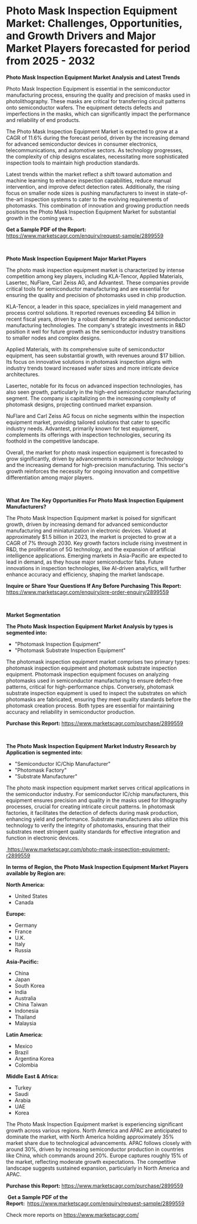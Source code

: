 <p><h1>Photo Mask Inspection Equipment Market: Challenges, Opportunities, and Growth Drivers and Major Market Players forecasted for period from 2025 - 2032</h1></p><p><strong>Photo Mask Inspection Equipment Market Analysis and Latest Trends</strong></p>
<p><p>Photo Mask Inspection Equipment is essential in the semiconductor manufacturing process, ensuring the quality and precision of masks used in photolithography. These masks are critical for transferring circuit patterns onto semiconductor wafers. The equipment detects defects and imperfections in the masks, which can significantly impact the performance and reliability of end products.</p><p>The Photo Mask Inspection Equipment Market is expected to grow at a CAGR of 11.6% during the forecast period, driven by the increasing demand for advanced semiconductor devices in consumer electronics, telecommunications, and automotive sectors. As technology progresses, the complexity of chip designs escalates, necessitating more sophisticated inspection tools to maintain high production standards.</p><p>Latest trends within the market reflect a shift toward automation and machine learning to enhance inspection capabilities, reduce manual intervention, and improve defect detection rates. Additionally, the rising focus on smaller node sizes is pushing manufacturers to invest in state-of-the-art inspection systems to cater to the evolving requirements of photomasks. This combination of innovation and growing production needs positions the Photo Mask Inspection Equipment Market for substantial growth in the coming years.</p></p>
<p><strong>Get a Sample PDF of the Report:&nbsp;</strong> <a href="https://www.marketscagr.com/enquiry/request-sample/2899559?utm_campaign=2116&utm_medium=2&utm_source=Github&utm_content=ia&utm_term=16032025&utm_id=photo-mask-inspection-equipment">https://www.marketscagr.com/enquiry/request-sample/2899559</a></p>
<p>&nbsp;</p>
<p><strong>Photo Mask Inspection Equipment Major Market Players</strong></p>
<p><p>The photo mask inspection equipment market is characterized by intense competition among key players, including KLA-Tencor, Applied Materials, Lasertec, NuFlare, Carl Zeiss AG, and Advantest. These companies provide critical tools for semiconductor manufacturing and are essential for ensuring the quality and precision of photomasks used in chip production.</p><p>KLA-Tencor, a leader in this space, specializes in yield management and process control solutions. It reported revenues exceeding $4 billion in recent fiscal years, driven by a robust demand for advanced semiconductor manufacturing technologies. The company's strategic investments in R&D position it well for future growth as the semiconductor industry transitions to smaller nodes and complex designs.</p><p>Applied Materials, with its comprehensive suite of semiconductor equipment, has seen substantial growth, with revenues around $17 billion. Its focus on innovative solutions in photomask inspection aligns with industry trends toward increased wafer sizes and more intricate device architectures.</p><p>Lasertec, notable for its focus on advanced inspection technologies, has also seen growth, particularly in the high-end semiconductor manufacturing segment. The company is capitalizing on the increasing complexity of photomask designs, projecting continued market expansion.</p><p>NuFlare and Carl Zeiss AG focus on niche segments within the inspection equipment market, providing tailored solutions that cater to specific industry needs. Advantest, primarily known for test equipment, complements its offerings with inspection technologies, securing its foothold in the competitive landscape.</p><p>Overall, the market for photo mask inspection equipment is forecasted to grow significantly, driven by advancements in semiconductor technology and the increasing demand for high-precision manufacturing. This sector's growth reinforces the necessity for ongoing innovation and competitive differentiation among major players.</p></p>
<p>&nbsp;</p>
<p><strong>What Are The Key Opportunities For Photo Mask Inspection Equipment Manufacturers?</strong></p>
<p><p>The Photo Mask Inspection Equipment market is poised for significant growth, driven by increasing demand for advanced semiconductor manufacturing and miniaturization in electronic devices. Valued at approximately $1.5 billion in 2023, the market is projected to grow at a CAGR of 7% through 2030. Key growth factors include rising investment in R&D, the proliferation of 5G technology, and the expansion of artificial intelligence applications. Emerging markets in Asia-Pacific are expected to lead in demand, as they house major semiconductor fabs. Future innovations in inspection technologies, like AI-driven analytics, will further enhance accuracy and efficiency, shaping the market landscape.</p></p>
<p><strong>Inquire or Share Your Questions If Any Before Purchasing This Report:</strong> <a href="https://www.marketscagr.com/enquiry/pre-order-enquiry/2899559?utm_campaign=2116&utm_medium=2&utm_source=Github&utm_content=ia&utm_term=16032025&utm_id=photo-mask-inspection-equipment">https://www.marketscagr.com/enquiry/pre-order-enquiry/2899559</a></p>
<p>&nbsp;</p>
<p><strong>Market Segmentation</strong></p>
<p><strong>The Photo Mask Inspection Equipment Market Analysis by types is segmented into:</strong></p>
<p><ul><li>"Photomask Inspection Equipment"</li><li>"Photomask Substrate Inspection Equipment"</li></ul></p>
<p><p>The photomask inspection equipment market comprises two primary types: photomask inspection equipment and photomask substrate inspection equipment. Photomask inspection equipment focuses on analyzing photomasks used in semiconductor manufacturing to ensure defect-free patterns, critical for high-performance chips. Conversely, photomask substrate inspection equipment is used to inspect the substrates on which photomasks are fabricated, ensuring they meet quality standards before the photomask creation process. Both types are essential for maintaining accuracy and reliability in semiconductor production.</p></p>
<p><strong>Purchase this Report:&nbsp;</strong><a href="https://www.marketscagr.com/purchase/2899559?utm_campaign=2116&utm_medium=2&utm_source=Github&utm_content=ia&utm_term=16032025&utm_id=photo-mask-inspection-equipment">https://www.marketscagr.com/purchase/2899559</a></p>
<p>&nbsp;</p>
<p><strong>The Photo Mask Inspection Equipment Market Industry Research by Application is segmented into:</strong></p>
<p><ul><li>"Semiconductor IC/Chip Manufacturer"</li><li>"Photomask Factory"</li><li>"Substrate Manufacturer"</li></ul></p>
<p><p>The photo mask inspection equipment market serves critical applications in the semiconductor industry. For semiconductor IC/chip manufacturers, this equipment ensures precision and quality in the masks used for lithography processes, crucial for creating intricate circuit patterns. In photomask factories, it facilitates the detection of defects during mask production, enhancing yield and performance. Substrate manufacturers also utilize this technology to verify the integrity of photomasks, ensuring that their substrates meet stringent quality standards for effective integration and function in electronic devices.</p></p>
<p><a href="https://www.marketscagr.com/photo-mask-inspection-equipment-r2899559?utm_campaign=2116&utm_medium=2&utm_source=Github&utm_content=ia&utm_term=16032025&utm_id=photo-mask-inspection-equipment">&nbsp;https://www.marketscagr.com/photo-mask-inspection-equipment-r2899559</a></p>
<p><strong>In terms of Region, the Photo Mask Inspection Equipment Market Players available by Region are:</strong></p>
<p>
    <p> <strong> North America: </strong>
        <ul>
            <li>United States</li>
            <li>Canada</li>
        </ul>
        </p> 
    <p> <strong> Europe: </strong>
        <ul>
            <li>Germany</li>
            <li>France</li>
            <li>U.K.</li>
            <li>Italy</li>
            <li>Russia</li>
        </ul>
        </p> 
    <p> <strong> Asia-Pacific: </strong>
        <ul>
            <li>China</li>
            <li>Japan</li>
            <li>South Korea</li>
            <li>India</li>
            <li>Australia</li>
            <li>China Taiwan</li>
            <li>Indonesia</li>
            <li>Thailand</li>
            <li>Malaysia</li>
        </ul>
        </p> 
    <p> <strong> Latin America: </strong>
        <ul>
            <li>Mexico</li>
            <li>Brazil</li>
            <li>Argentina Korea</li>
            <li>Colombia</li>
        </ul>
        </p> 
    <p> <strong> Middle East & Africa: </strong>
        <ul>
            <li>Turkey</li>
            <li>Saudi</li>
            <li>Arabia</li>
            <li>UAE</li>
            <li>Korea</li>
        </ul>
    </p>
    </p>
<p><p>The Photo Mask Inspection Equipment market is experiencing significant growth across various regions. North America and APAC are anticipated to dominate the market, with North America holding approximately 35% market share due to technological advancements. APAC follows closely with around 30%, driven by increasing semiconductor production in countries like China, which commands around 20%. Europe captures roughly 15% of the market, reflecting moderate growth expectations. The competitive landscape suggests sustained expansion, particularly in North America and APAC.</p></p>
<p><strong>Purchase this Report: </strong><a href="https://www.marketscagr.com/purchase/2899559?utm_campaign=2116&utm_medium=2&utm_source=Github&utm_content=ia&utm_term=16032025&utm_id=photo-mask-inspection-equipment">https://www.marketscagr.com/purchase/2899559</a></p>
<p>&nbsp;<strong>Get a Sample PDF of the Report:&nbsp;&nbsp;</strong><a href="https://www.marketscagr.com/enquiry/request-sample/2899559?utm_campaign=2116&utm_medium=2&utm_source=Github&utm_content=ia&utm_term=16032025&utm_id=photo-mask-inspection-equipment">https://www.marketscagr.com/enquiry/request-sample/2899559</a></p>
<p><strong></strong></p>
<p>Check more reports on <a href="https://www.marketscagr.com/?utm_campaign=2116&utm_medium=2&utm_source=Github&utm_content=ia&utm_term=16032025&utm_id=photo-mask-inspection-equipment">https://www.marketscagr.com/</a></p>